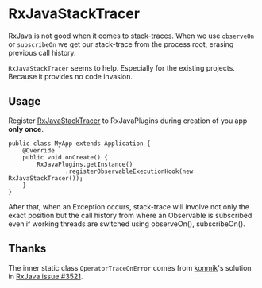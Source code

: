 # RxJavaStackTracer
RxJava is not good when it comes to stack-traces. When we use `observeOn` or `subscribeOn` we get our stack-trace from the process root, erasing previous call history.

`RxJavaStackTracer` seems to help. Especially for the existing projects. Because it provides no code invasion.

## Usage
Register [RxJavaStackTracer](https://github.com/Cookizz/RxJavaStackTracer/blob/master/app/src/main/java/stacktracer/rxjava/cookizz/com/rxjavastacktracer/RxJavaStackTracer.java) to RxJavaPlugins during creation of you app **only once**.

	public class MyApp extends Application {
		@Override
		public void onCreate() {
			RxJavaPlugins.getInstance()
					.registerObservableExecutionHook(new RxJavaStackTracer());
		}
	}

After that, when an Exception occurs, stack-trace will involve not only the exact position but the call history from where an Observable is subscribed even if working threads are switched using observeOn(), subscribeOn().

## Thanks
The inner static class `OperatorTraceOnError` comes from [konmik](https://github.com/konmik)'s solution in [RxJava issue #3521](https://github.com/ReactiveX/RxJava/issues/3521).
